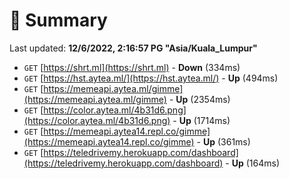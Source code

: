 # 📖 Summary
Last updated: **12/6/2022, 2:16:57 PG "Asia/Kuala_Lumpur"**

- `GET` [https://shrt.ml](https://shrt.ml) - **Down** (334ms)
- `GET` [https://hst.aytea.ml/](https://hst.aytea.ml/) - **Up** (494ms)
- `GET` [https://memeapi.aytea.ml/gimme](https://memeapi.aytea.ml/gimme) - **Up** (2354ms)
- `GET` [https://color.aytea.ml/4b31d6.png](https://color.aytea.ml/4b31d6.png) - **Up** (1714ms)
- `GET` [https://memeapi.aytea14.repl.co/gimme](https://memeapi.aytea14.repl.co/gimme) - **Up** (361ms)
- `GET` [https://teledrivemy.herokuapp.com/dashboard](https://teledrivemy.herokuapp.com/dashboard) - **Up** (164ms)
